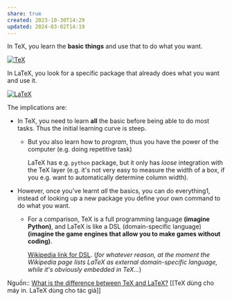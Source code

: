 ```yaml
---
share: true
created: 2023-10-30T14:29
updated: 2024-03-02T14:19
---
```


In TeX, you learn the **basic things** and use that to do what you want.

[![TeX](https://i.stack.imgur.com/IGvRS.png)](https://i.stack.imgur.com/IGvRS.png)

In LaTeX, you look for a specific package that already does what you want and use it.

[![LaTeX](https://i.stack.imgur.com/IyGwT.png)](https://i.stack.imgur.com/IyGwT.png)

The implications are:

- In TeX, you need to learn **all** the basic before being able to do most tasks. Thus the initial learning curve is steep.
    
    - But you also learn how to _program_, thus you have the power of the computer (e.g. doing repetitive task)
        
        LaTeX has e.g. `python` package, but it only has _loose_ integration with the TeX layer (e.g. it's not very easy to measure the width of a box, if you e.g. want to automatically determine column width).
        
- However, once you've learnt _all_ the basics, you can do everything1, instead of looking up a new package you define your own command to do what you want.
    
    - For a comparison, TeX is a full programming language **(imagine Python)**, and LaTeX is like a DSL (domain-specific language) **(imagine the game engines that allow you to make games without coding)**.
        
        [Wikipedia link for DSL](https://en.wikipedia.org/wiki/Domain-specific_language#External_and_Embedded_Domain_Specific_Languages). (_for whatever reason, at the moment the Wikipedia page lists LaTeX as external domain-specific language, while it's obviously embedded in TeX..._)

Nguồn:: [What is the difference between TeX and LaTeX?](https://tex.stackexchange.com/a/638092/50146)
[[TeX dùng cho máy in. LaTeX dùng cho tác giả]] 